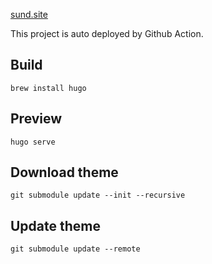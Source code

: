 [sund.site](https://sund.site)

This project is auto deployed by Github Action.

## Build

```
brew install hugo
```

## Preview

```
hugo serve
```

## Download theme

```
git submodule update --init --recursive
```

## Update theme

```
git submodule update --remote
```
